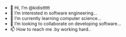 - 👋 Hi, I’m @kidisttttt
- 👀 I’m interested in software engineering...
- 🌱 I’m currently learning computer science...
- 💞️ I’m looking to collaborate on developing software...
- 📫 How to reach me .by working hard..

<!---
kidisttttt/kidisttttt is a ✨ special ✨ repository because its `README.md` (this file) appears on your GitHub profile.
You can click the Preview link to take a look at your changes.
--->

